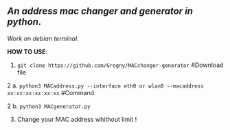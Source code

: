 
***An address mac changer and generator in python.***
-
*Work on debian terminal.*



**HOW TO USE**:

1. ``git clone https://github.com/Grogny/MACchanger-generator`` #Download file 

 2 a. ``python3 MACaddress.py --interface eth0 or wlan0 --macaddress xx:xx:xx:xx:xx:xx`` #Command

 2 b. ``python3 MACgenerator.py``

3. Change your MAC address whithout limit !

